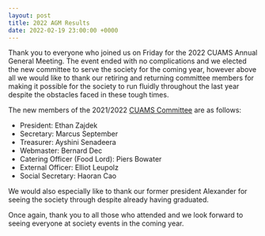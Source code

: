```yaml
---
layout: post
title: 2022 AGM Results
date: 2022-02-19 23:00:00 +0000
---
```


Thank you to everyone who joined us on Friday for the 2022 CUAMS Annual General Meeting. The event ended with no complications and we elected the new committee to serve the society for the coming year, however above all we would like to thank our retiring and returning committee members for making it possible for the society to run fluidly throughout the last year despite the obstacles faced in these tough times. 

The new members of the 2021/2022 [CUAMS Committee](/assets/images/posts/committee_2021-2022.jpg) are as follows:

- President: Ethan Zajdek
- Secretary: Marcus September
- Treasurer: Ayshini Senadeera
- Webmaster: Bernard Dec
- Catering Officer (Food Lord): Piers Bowater
- External Officer: Elliot Leupolz
- Social Secretary: Haoran Cao

We would also especially like to thank our former president Alexander for seeing the society through despite already having graduated.

Once again, thank you to all those who attended and we look forward to seeing everyone at society events in the coming year.
